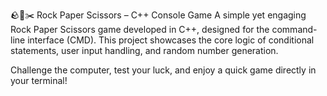 
🪨📄✂️ Rock Paper Scissors – C++ Console Game
A simple yet engaging Rock Paper Scissors game developed in C++, designed for the command-line interface (CMD). This project showcases the core logic of conditional statements, user input handling, and random number generation.

Challenge the computer, test your luck, and enjoy a quick game directly in your terminal!

